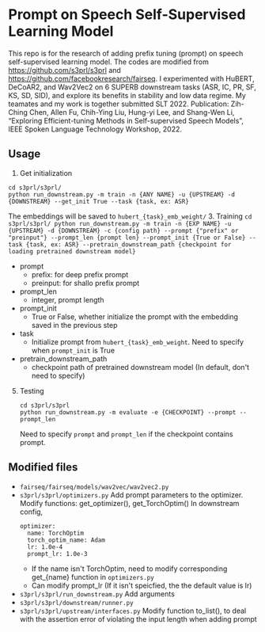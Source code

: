 # Prompt on Speech Self-Supervised Learning Model
This repo is for the research of adding prefix tuning (prompt) on speech self-supervised learning model. The codes are modified from https://github.com/s3prl/s3prl and https://github.com/facebookresearch/fairseq. I experimented with HuBERT, DeCoAR2, and Wav2Vec2 on 6 SUPERB downstream tasks (ASR, IC, PR, SF, KS, SD, SID), and explore its benefits in stability and low data regime. My teamates and my work is together submitted SLT 2022. Publication: Zih-Ching Chen, Allen Fu, Chih-Ying Liu, Hung-yi Lee, and Shang-Wen Li, “Exploring Efficient-tuning Methods in Self-supervised Speech Models”, IEEE Spoken Language Technology Workshop, 2022.

## Usage
1. Get initialization
```
cd s3prl/s3prl/
python run_downstream.py -m train -n {ANY NAME} -u {UPSTREAM} -d {DOWNSTREAM} --get_init True --task {task, ex: ASR}
```
The embeddings will be saved to ```hubert_{task}_emb_weight/```
3. Training
    ```
    cd s3prl/s3prl/
    python run_downstream.py -m train -n {EXP NAME} -u {UPSTREAM} -d {DOWNSTREAM} -c {config path}
    --prompt {"prefix" or "preinput"} --prompt_len {prompt len}
    --prompt_init {True or False} --task {task, ex: ASR}
    --pretrain_downstream_path {checkpoint for loading pretrained downstream model}
    ```
- prompt
    - prefix: for deep prefix prompt
    - preinput: for shallo prefix prompt
- prompt_len
    - integer, prompt length
- prompt_init
    - True or False, whether initialize the prompt with the embedding saved in the previous step
- task
    - Initialize prompt from ```hubert_{task}_emb_weight```. Need to specify when ```prompt_init``` is True
- pretrain_downstream_path
    - checkpoint path of pretrained downstream model (In default, don't need to specify)
5. Testing
    ```
    cd s3prl/s3prl
    python run_downstream.py -m evaluate -e {CHECKPOINT} --prompt --prompt_len
    ```
    Need to specify ```prompt``` and ```prompt_len``` if the checkpoint contains prompt.
## Modified files
- ```fairseq/fairseq/models/wav2vec/wav2vec2.py```
- ```s3prl/s3prl/optimizers.py```
    Add prompt parameters to the optimizer.
    Modify functions: get_optimizer(), get_TorchOptim()
    In downstream config,
    ```
    optimizer:
      name: TorchOptim 
      torch_optim_name: Adam
      lr: 1.0e-4
      prompt_lr: 1.0e-3 
    ```
    - If the name isn't TorchOptim, need to modify corresponding get_{name} function in ```optimizers.py```
    - Can modify prompt_lr (If it isn't speicfied, the the default value is lr)
- ```s3prl/s3prl/run_downstream.py```
    Add arguments
- ```s3prl/s3prl/downstream/runner.py```
- ```s3prl/s3prl/upstream/interfaces.py```
Modify function to_list(), to deal with the assertion error of violating the input length when adding prompt


